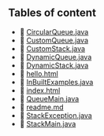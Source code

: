 ## Tables of content
- 🤣 [CircularQueue.java](./CircularQueue.java)
- 🤣 [CustomQueue.java](./CustomQueue.java)
- 🤣 [CustomStack.java](./CustomStack.java)
- 🤣 [DynamicQueue.java](./DynamicQueue.java)
- 🤣 [DynamicStack.java](./DynamicStack.java)
- 🤣 [hello.html](./hello.html)
- 🤣 [InBuiltExamples.java](./InBuiltExamples.java)
- 🤣 [index.html](./index.html)
- 🤣 [QueueMain.java](./QueueMain.java)
- 🤣 [readme.md](./readme.md)
- 🤣 [StackException.java](./StackException.java)
- 🤣 [StackMain.java](./StackMain.java)
